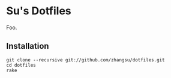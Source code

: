 # Su's Dotfiles

Foo.

## Installation

    git clone --recursive git://github.com/zhangsu/dotfiles.git
    cd dotfiles
    rake
